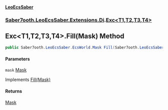 #### [LeoEcsSaber](index.md 'index')
### [Saber7ooth.LeoEcsSaber.Extensions.Di](Saber7ooth.LeoEcsSaber.Extensions.Di.md 'Saber7ooth.LeoEcsSaber.Extensions.Di').[Exc&lt;T1,T2,T3,T4&gt;](Exc_T1,T2,T3,T4_.md 'Saber7ooth.LeoEcsSaber.Extensions.Di.Exc<T1,T2,T3,T4>')

## Exc<T1,T2,T3,T4>.Fill(Mask) Method

```csharp
public Saber7ooth.LeoEcsSaber.EcsWorld.Mask Fill(Saber7ooth.LeoEcsSaber.EcsWorld.Mask mask);
```
#### Parameters

<a name='Saber7ooth.LeoEcsSaber.Extensions.Di.Exc_T1,T2,T3,T4_.Fill(Saber7ooth.LeoEcsSaber.EcsWorld.Mask).mask'></a>

`mask` [Mask](EcsWorld.Mask.md 'Saber7ooth.LeoEcsSaber.EcsWorld.Mask')

Implements [Fill(Mask)](IEcsExclude.Fill(Mask).md 'Saber7ooth.LeoEcsSaber.Extensions.Di.IEcsExclude.Fill(Saber7ooth.LeoEcsSaber.EcsWorld.Mask)')

#### Returns
[Mask](EcsWorld.Mask.md 'Saber7ooth.LeoEcsSaber.EcsWorld.Mask')